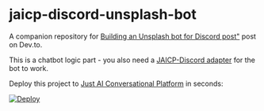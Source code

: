 # jaicp-discord-unsplash-bot
A companion repository for [Building an Unsplash bot for Discord post"](https://dev.to/hiisi13/building-an-unsplash-bot-for-discord-60i) post on Dev.to.

This is a chatbot logic part - you also need a [JAICP-Discord adapter](https://github.com/hiisi13/jaicp-discord-adapter) for the bot to work.

Deploy this project to [Just AI Conversational Platform](http://jaicp.com/en/) in seconds:

[![Deploy](https://just-ai.com/img/deploy-to-jaicp.svg)](https://app.jaicp.com/project-create/jaicp/external)
